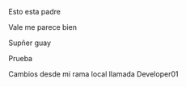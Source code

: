 Esto esta padre


Vale me parece bien

Supñer guay


Prueba

Cambios desde mi rama local llamada Developer01